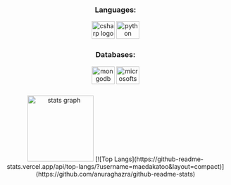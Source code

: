 
###

<div align="center">
  <h3 align="center">Languages:</h3>
  <img src="https://cdn.jsdelivr.net/gh/devicons/devicon/icons/csharp/csharp-original.svg" height="40" width="52" alt="csharp logo"  />
  <img src="https://cdn.jsdelivr.net/gh/devicons/devicon/icons/python/python-original-wordmark.svg" height="40" width="52" alt="python logo"  />
</div>

###


###

<div align="center">
  <h3 align="center">Databases:</h3>
  <img src="https://cdn.jsdelivr.net/gh/devicons/devicon/icons/mongodb/mongodb-original-wordmark.svg" height="40" width="52" alt="mongodb logo"  />
  <img src="https://cdn.jsdelivr.net/gh/devicons/devicon/icons/microsoftsqlserver/microsoftsqlserver-plain-wordmark.svg" height="40" width="52" alt="microsoftsqlserver logo"  />
</div>

###

<div align="center">
  <img src="https://github-readme-stats.vercel.app/api?hide_title=false&hide_rank=true&show_icons=true&include_all_commits=true&count_private=true&disable_animations=false&theme=buefy&locale=en&hide_border=false&custom_title=Statistics&username=maedakatoo" height="150" alt="stats graph"  />
[![Top Langs](https://github-readme-stats.vercel.app/api/top-langs/?username=maedakatoo&layout=compact)](https://github.com/anuraghazra/github-readme-stats)
</div>

###
